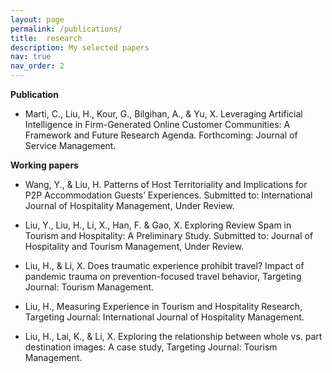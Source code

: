 ```yaml
---
layout: page
permalink: /publications/
title:  research
description: My selected papers
nav: true
nav_order: 2
---
```


**Publication**

- Marti, C., Liu, H., Kour, G., Bilgihan, A., & Yu, X. Leveraging Artificial Intelligence in Firm-Generated Online Customer Communities: A Framework and Future Research Agenda. Forthcoming: Journal of Service Management.

**Working papers**

- Wang, Y., & Liu, H. Patterns of Host Territoriality and Implications for P2P Accommodation Guests’ Experiences. Submitted to: International Journal of Hospitality Management, Under Review.

- Liu, Y., Liu, H., Li, X., Han, F. & Gao, X. Exploring Review Spam in Tourism and Hospitality: A Preliminary Study. Submitted to: Journal of Hospitality and Tourism Management, Under Review.

- Liu, H., & Li, X. Does traumatic experience prohibit travel? Impact of pandemic trauma on prevention-focused travel behavior, Targeting Journal: Tourism Management.

- Liu, H., Measuring Experience in Tourism and Hospitality Research, Targeting Journal: International Journal of Hospitality Management.

- Liu, H., Lai, K., & Li, X. Exploring the relationship between whole vs. part destination images: A case study, Targeting Journal: Tourism Management.
